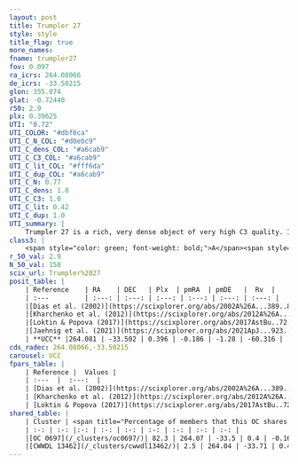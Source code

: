 ```yaml
---
layout: post
title: Trumpler 27
style: style
title_flag: true
more_names: 
fname: trumpler27
fov: 0.097
ra_icrs: 264.08066
de_icrs: -33.50215
glon: 355.074
glat: -0.72448
r50: 2.9
plx: 0.39625
UTI: "0.72"
UTI_COLOR: "#dbf0ca"
UTI_C_N_COL: "#d0ebc9"
UTI_C_dens_COL: "#a6cab9"
UTI_C_C3_COL: "#a6cab9"
UTI_C_lit_COL: "#fff6da"
UTI_C_dup_COL: "#a6cab9"
UTI_C_N: 0.77
UTI_C_dens: 1.0
UTI_C_C3: 1.0
UTI_C_lit: 0.42
UTI_C_dup: 1.0
UTI_summary: |
    Trumpler 27 is a rich, very dense object of very high C3 quality. It is poorly studied in the literature. This object shares a large percentage of members with 2 later reported entries.
class3: |
    <span style="color: green; font-weight: bold;">A</span><span style="color: green; font-weight: bold;">A</span>
r_50_val: 2.9
N_50_val: 158
scix_url: Trumpler%2027
posit_table: |
    | Reference    | RA    | DEC   | Plx  | pmRA  | pmDE   |  Rv  |
    | :---         | :---: | :---: | :---: | :---: | :---: | :---: |
    |[Dias et al. (2002)](https://scixplorer.org/abs/2002A%26A...389..871D) | 264.083 | -33.517 | -- | -0.92 | -0.57 | -15.8 |
    |[Kharchenko et al. (2012)](https://scixplorer.org/abs/2012A%26A...543A.156K) | 264.09 | -33.52 | -- | -0.5 | -0.09 | -- |
    |[Loktin & Popova (2017)](https://scixplorer.org/abs/2017AstBu..72..257L) | 264.09 | -33.518 | -- | -0.801 | -1.959 | -15.8 |
    |[Jaehnig et al. (2021)](https://scixplorer.org/abs/2021ApJ...923..129J) | 264.079 | -33.485 | 0.488 | -0.146 | -1.267 | -- |
    | **UCC** |264.081 | -33.502 | 0.396 | -0.186 | -1.28 | -60.316 | 
cds_radec: 264.08066,-33.50215
carousel: UCC
fpars_table: |
    | Reference |  Values |
    | :---  |  :---:  |
    | [Dias et al. (2002)](https://scixplorer.org/abs/2002A%26A...389..871D) | `E(B-V)=1.194, Dist=1211.0, Age=7.063, [Fe/H]=-0.193` |
    | [Kharchenko et al. (2012)](https://scixplorer.org/abs/2012A%26A...543A.156K) | `e_bv=1.208, distance=1266, log_age=7.58, metallicity=-0.193` |
    | [Loktin & Popova (2017)](https://scixplorer.org/abs/2017AstBu..72..257L) | `E(B-V)=1.194, Dmod=10.409, logt=7.075` |
shared_table: |
    | Cluster | <span title="Percentage of members that this OC shares with the ones listed">%</span>   | RA   | DEC   | Plx   | pmRA  | pmDE  | Rv | UTI |
    | :-: | :-: |:-: | :-: | :-: | :-: | :-: | :-: | :-: |
    |[OC 0697](/_clusters/oc0697/)| 82.3 | 264.07 | -33.5 | 0.4 | -0.16 | -1.3 | -39.51 |0.15 |
    |[CWWDL 13462](/_clusters/cwwdl13462/)| 2.5 | 264.04 | -33.71 | 0.43 | -0.14 | -1.02 | 42.4 |0.04 |
---
```

